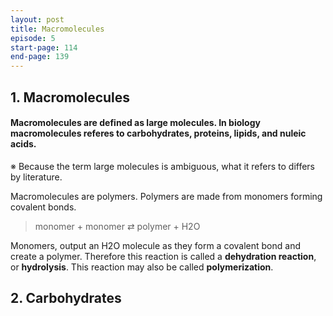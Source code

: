```yaml
---
layout: post
title: Macromolecules
episode: 5
start-page: 114
end-page: 139
---
```

## 1. Macromolecules
#### Macromolecules are defined as large molecules. In biology macromolecules referes to carbohydrates, proteins, lipids, and nuleic acids.

※ Because the term large molecules is ambiguous, what it refers to differs by literature.

Macromolecules are polymers. Polymers are made from monomers forming covalent bonds.
> monomer + monomer ⇄ polymer + H2O

Monomers, output an H2O molecule as they form a covalent bond and create a polymer. Therefore this reaction is called a __dehydration reaction__, or __hydrolysis__.
This reaction may also be called __polymerization__.

## 2. Carbohydrates
